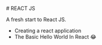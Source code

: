 # REACT JS

A fresh start to React JS.

- Creating a react application
- The Basic Hello World In React 😂

